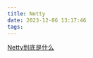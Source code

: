 ```yaml
---
title: Netty
date: 2023-12-06 13:17:46
tags:
---
```

[Netty到底是什么](https://www.zhihu.com/search?type=content&q=Netty)